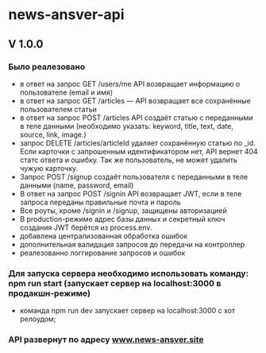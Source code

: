 # news-ansver-api
## V 1.0.0
### Было реалезовано


- в ответ на запрос GET /users/me API возвращает информацию о пользователе (email и имя)
- в ответ на запрос GET /articles — API возвращает все сохранённые пользователем статьи
- в ответ на запрос POST /articles API создаёт статью с переданными в теле данными (необходимо указать: keyword, title, text, date, source, link, image.)
- запрос DELETE /articles/articleId удаляет сохранённую статью по _id. Если карточки с запрошенным идентификатором нет, API вернет 404 статс ответа и ошибку.
Так же пользователь, не может удалить чужую карточку.
- Запрос POST /signup создаёт пользователя с переданными в теле данными (name, password, email)
- В ответ на запрос POST /signin API возвращает JWT, если в теле запроса переданы правильные почта и пароль
- Все роуты, кроме /signin и /signup, защищены авторизацией
- В production-режиме адрес базы данных и секретный ключ создания JWT  берётся из process.env.
- добавлена централизованная обработка ошибок
- дополнительная валидация запросов до передачи на контроллер 
- реалезованно логгирование запросов и ошибок



### Для запуска сервера необходимо использовать команду: npm run start (запускает сервер на localhost:3000 в продакшн-режиме)
  - команда npm run dev запускает сервер на localhost:3000 с хот релоудом;

### API развернут по адресу www.news-ansver.site
